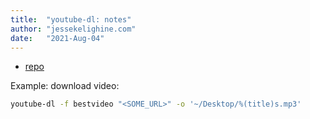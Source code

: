 ```yaml
---
title:  "youtube-dl: notes"
author: "jessekelighine.com"
date:   "2021-Aug-04"
---
```


- [repo](https://github.com/ytdl-org/youtube-dl)

Example: download video:

```sh
youtube-dl -f bestvideo "<SOME_URL>" -o '~/Desktop/%(title)s.mp3'
```
